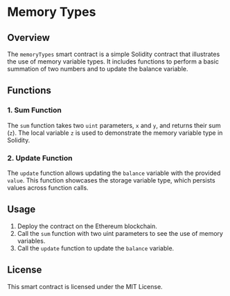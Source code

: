 # Memory Types 

## Overview
The `memoryTypes` smart contract is a simple Solidity contract that illustrates the use of memory variable types. It includes functions to perform a basic summation of two numbers and to update the balance variable.

## Functions

### 1. Sum Function
The `sum` function takes two `uint` parameters, `x` and `y`, and returns their sum (`z`). The local variable `z` is used to demonstrate the memory variable type in Solidity.

### 2. Update Function
The `update` function allows updating the `balance` variable with the provided `value`. This function showcases the storage variable type, which persists values across function calls.

## Usage
1. Deploy the contract on the Ethereum blockchain.
2. Call the `sum` function with two uint parameters to see the use of memory variables.
3. Call the `update` function to update the `balance` variable.

## License
This smart contract is licensed under the MIT License.
